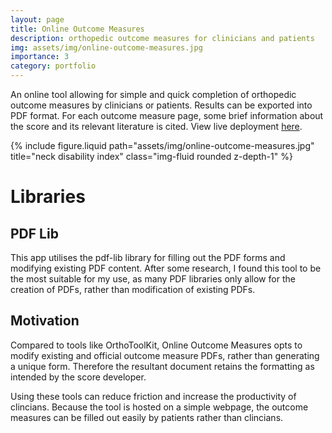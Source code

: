 ```yaml
---
layout: page
title: Online Outcome Measures
description: orthopedic outcome measures for clinicians and patients
img: assets/img/online-outcome-measures.jpg
importance: 3
category: portfolio
---
```


An online tool allowing for simple and quick completion of orthopedic outcome measures by clinicians or patients. Results can be exported into PDF format. For each outcome measure page, some brief information about the score and its relevant literature is cited. View live deployment <a href="https://www.coopersimpson.com/online-outcome-measures/">here</a>.

<div class="row">
    <div class="col-sm mt-3 mt-md-0">
        {% include figure.liquid path="assets/img/online-outcome-measures.jpg" title="neck disability index" class="img-fluid rounded z-depth-1" %}
    </div>
</div>

<h1>Libraries</h1>
<h2>PDF Lib</h2>
This app utilises the pdf-lib library for filling out the PDF forms and modifying existing PDF content. After some research, I found this tool to be the most suitable for my use, as many PDF libraries only allow for the creation of PDFs, rather than modification of existing PDFs.

<h2>Motivation</h2>
Compared to tools like OrthoToolKit, Online Outcome Measures opts to modify existing and official outcome measure PDFs, rather than generating a unique form. Therefore the resultant document retains the formatting as intended by the score developer.

Using these tools can reduce friction and increase the productivity of clincians. Because the tool is hosted on a simple webpage, the outcome measures can be filled out easily by patients rather than clincians.